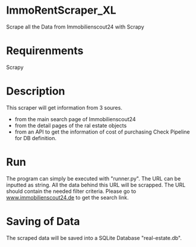 # ImmoRentScraper_XL
Scrape all the Data from Immobilienscout24 with Scrapy

# Requirenments
Scrapy

# Description
This scraper will get information from 3 soures.
- from the main search page of Immobilienscout24
- from the detail pages of the ral estate objects
- from an API to get the information of cost of purchasing
Check Pipeline for DB definition.

# Run
The program can simply be executed with "runner.py".
The URL can be inputted as string. All the data behind this URL will be scrapped.
The URL should contain the needed filter criteria. Please go to www.immobilienscout24.de to get the search link.

# Saving of Data
The scraped data will be saved into a SQLite Database "real-estate.db".